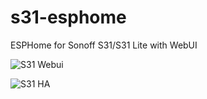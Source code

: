 # s31-esphome
ESPHome for Sonoff S31/S31 Lite with WebUI

![S31 Webui](https://projects.raylee930.com/s31-esphome/webui.png)

![S31 HA](https://projects.raylee930.com/s31-esphome/homeassistant.png)